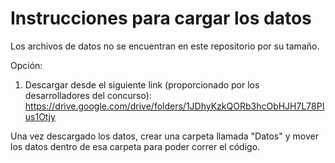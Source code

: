 # Instrucciones para cargar los datos

Los archivos de datos no se encuentran en este repositorio por su tamaño.

Opción:

1. Descargar desde el siguiente link (proporcionado por los desarrolladores del concurso): https://drive.google.com/drive/folders/1JDhyKzkQORb3hcObHJH7L78PIus1Otjy

Una vez descargado los datos, crear una carpeta llamada "Datos" y mover los datos dentro de esa carpeta para poder correr el código.
